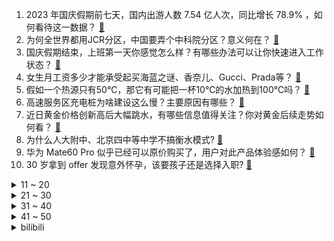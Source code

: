 1. 2023 年国庆假期前七天，国内出游人数 7.54 亿人次，同比增长 78.9% ，如何看待这一数据？ [:link:](https://www.zhihu.com/question/624877517)
2. 为何全世界都用JCR分区，中国要弄个中科院分区？意义何在？ [:link:](https://www.zhihu.com/question/624723439)
3. 国庆假期结束，上班第一天你感觉怎么样？有哪些办法可以让你快速进入工作状态？ [:link:](https://www.zhihu.com/question/624941781)
4. 女生月工资多少才能承受起买海蓝之谜、香奈儿、Gucci、Prada等？ [:link:](https://www.zhihu.com/question/290545785)
5. 假如一个热源只有50℃，那它有可能把一杯10℃的水加热到100℃吗？ [:link:](https://www.zhihu.com/question/620587796)
6. 高速服务区充电桩为啥建设这么慢？主要原因有哪些？ [:link:](https://www.zhihu.com/question/624646150)
7. 近日黄金价格创新高后大幅跳水，有哪些信息值得关注？你对黄金后续走势如何看？ [:link:](https://www.zhihu.com/question/624867208)
8. 为什么人大附中、北京四中等中学不搞衡水模式? [:link:](https://www.zhihu.com/question/624395085)
9. 华为 Mate60 Pro 似乎已经可以原价购买了，用户对此产品体验感如何？ [:link:](https://www.zhihu.com/question/624680693)
10. 30 岁拿到 offer 发现意外怀孕，该要孩子还是选择入职? [:link:](https://www.zhihu.com/question/622558872)
<details>
<summary>11 ~ 20</summary>

11. 狮子那么厉害，为什么不把烦人的鬣狗全部杀死消除威胁？ [:link:](https://www.zhihu.com/question/624607807)
12. 杭州亚运会男篮季军赛中国队 101:73战胜中国台北队获铜牌，如何评价这场比赛？ [:link:](https://www.zhihu.com/question/624879139)
13. 古代人和我们说的语言不同音，但为什么古诗我们读起来都是押韵? [:link:](https://www.zhihu.com/question/624808607)
14. 谈及华为在芯片领域的突破，雷蒙多称「令人难以置信地不安」，美国将采取更多方法强化出口管制，如何评价？ [:link:](https://www.zhihu.com/question/624796612)
15. 今年国庆节带着孩子去旅行，有哪些有趣瞬间值得分享？ [:link:](https://www.zhihu.com/question/622730107)
16. 特朗普表示如果美国国会众议院无法决定议长人选，他将在必要时暂时担任众议院议长一职，有哪些信息值得关注？ [:link:](https://www.zhihu.com/question/624866620)
17. 写小说如何避免过多的环境描写和细节描写？ [:link:](https://www.zhihu.com/question/624741382)
18. 业界音视频处理底层大都是ffmpeg吗？ [:link:](https://www.zhihu.com/question/316169888)
19. 如何评价《披荆斩棘》第三季第七期？ [:link:](https://www.zhihu.com/question/624862772)
20. 现实中的天才是一种怎样的存在？ [:link:](https://www.zhihu.com/question/268607001)
</details>
<details>
<summary>21 ~ 30</summary>

21. 如何评价《乐队的夏天》第三季第九期？ [:link:](https://www.zhihu.com/question/624863034)
22. 什么样的照片才是更真实的照片？ [:link:](https://www.zhihu.com/question/624517958)
23. 请问，工程师和科学家的区别，特征是什么？ [:link:](https://www.zhihu.com/question/624591733)
24. 有什么推荐的学生党蓝牙耳机? [:link:](https://www.zhihu.com/question/622515572)
25. 家用净水器怎么选？ [:link:](https://www.zhihu.com/question/448762463)
26. 要减肥了，经常跑步，有什么合适的运动蓝牙耳机推荐吗？ [:link:](https://www.zhihu.com/question/621839640)
27. 苹果无线耳机那么贵，为什么还有那么多人购买，它好在哪里？ [:link:](https://www.zhihu.com/question/621998657)
28. 孙正义预测未来AI的智能程度将是人类智力总和的 10 倍，有哪些信息值得关注？ [:link:](https://www.zhihu.com/question/624866226)
29. 如何评价 GAM 战队分析师总结的《英雄联盟》S13 赛前战队等级排行榜？ [:link:](https://www.zhihu.com/question/624724297)
30. 上海 4 岁女童海滩走失已超 24 小时，警方正全力寻找，目前进展如何？还有哪些信息值得关注？ [:link:](https://www.zhihu.com/question/624858707)
</details>
<details>
<summary>31 ~ 40</summary>

31. 有没有一张照片可以展示出你家小猫咪的独特气质？ [:link:](https://www.zhihu.com/question/613443729)
32. 有哪些小工具软件让你爱不释手？ [:link:](https://www.zhihu.com/question/20732735)
33. 有哪些小物件让忙碌了一天的你，感受到身心瞬间放松？ [:link:](https://www.zhihu.com/question/616219740)
34. 小学需要培养孩子的哪些学习习惯? [:link:](https://www.zhihu.com/question/604716287)
35. 你在工作中有没有过令人「腿软」的瞬间？ [:link:](https://www.zhihu.com/question/582624863)
36. 学习物理学带给你最大的收获是什么？ [:link:](https://www.zhihu.com/question/600336741)
37. 如何评价黑袍纠察队衍生剧《V世代》？ [:link:](https://www.zhihu.com/question/624275483)
38. 如果心情处于崩溃的时刻，什么方法可以治愈？ [:link:](https://www.zhihu.com/question/621312536)
39. 深度学习咋入门啊? [:link:](https://www.zhihu.com/question/624723835)
40. 书荒了，有没有什么推荐的书？ [:link:](https://www.zhihu.com/question/623571165)
</details>
<details>
<summary>41 ~ 50</summary>

41. 是否应该让孩子超前学习？ [:link:](https://www.zhihu.com/question/410326125)
42. 卡塞米罗是曼联薪资最高球员，和德赫亚此前的 37.5 万镑差不多，他在球队作用如何？ [:link:](https://www.zhihu.com/question/624020492)
43. 为什么好多中餐都是先炸后烧(或蒸)？ [:link:](https://www.zhihu.com/question/624354709)
44. 律师在大街上提供免费法律咨询可以接到案子吗？ [:link:](https://www.zhihu.com/question/585100519)
45. pdf 加密如何解除？ [:link:](https://www.zhihu.com/question/561910147)
46. 截至目前市面上有哪些好用的开放式蓝牙耳机？ [:link:](https://www.zhihu.com/question/616251434)
47. 为什么锥体体积系数是1/3？ [:link:](https://www.zhihu.com/question/624746045)
48. 在英剧《是，大臣》与《是，首相》中，为什么哈克对伯纳德如此宽容？ [:link:](https://www.zhihu.com/question/624475930)
49. 家庭新装修，前置过滤器有必要安装吗？为什么？ [:link:](https://www.zhihu.com/question/598254250)
50. 如何评价韩庚、魏大勋主演的现代谍战剧《特工任务》？ [:link:](https://www.zhihu.com/question/622974528)
</details><details>
<summary>bilibili</summary>

</details>